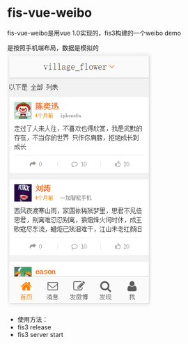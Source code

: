 # fis-vue-weibo
fis-vue-weibo是用vue 1.0实现的，fis3构建的一个weibo demo  

是按照手机端布局，数据是模拟的  
![index.png](https://github.com/super-summer/fis-vue-weibo/raw/master/index.png)

+ 使用方法：
+ fis3 release
+ fis3 server start 




